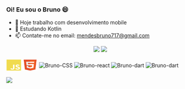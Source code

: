 ### Oi! Eu sou o Bruno 😄 

- 🔭 Hoje trabalho com desenvolvimento mobile
- 🌱 Estudando Kotlin
- 📫 Contate-me no email: mendesbruno717@gmail.com


<div align="center">
  <img height="180em" src="https://github-readme-stats.vercel.app/api?username=bmendes01&show_icons=true&theme=dark&include_all_commits=true&count_private=true"/>
  <img height="180em" src="https://github-readme-stats.vercel.app/api/top-langs/?username=bmendes01&layout=compact&langs_count=7&theme=dark"/>
</div>
  
  <div style="display: inline_block"><br>
  <img align="center" alt="Bruno-Js" height="30" width="40" src="https://raw.githubusercontent.com/devicons/devicon/master/icons/javascript/javascript-plain.svg">
    
  
  <img align="center" alt="Bruno-HTML" height="30" width="40" src="https://raw.githubusercontent.com/devicons/devicon/master/icons/html5/html5-original.svg">
  <img align="center" alt="Bruno-CSS" height="30" width="40" src="https://cdn.jsdelivr.net/gh/devicons/devicon/icons/css3/css3-original.svg">
       <img align="center" alt="Bruno-react" height="30" width="40" src="https://cdn.jsdelivr.net/gh/devicons/devicon/icons/react/react-original.svg">
     <img align="center" alt="Bruno-dart" height="30" width="40" src="https://cdn.jsdelivr.net/gh/devicons/devicon/icons/dart/dart-original.svg">
   <img align="center" alt="Bruno-dart" height="30" width="40" src="https://cdn.jsdelivr.net/gh/devicons/devicon/icons/flutter/flutter-original.svg">
</div>
<br>
<div>
  <a href="https://www.linkedin.com/in/devbrunomendes/"target="_blank"><img src="https://img.shields.io/badge/-LinkedIn-%230077B5?style=for-the-badge&logo=linkedin&logoColor=white" target="_blank"></a> 
</div>
